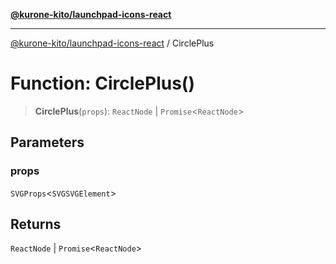 [**@kurone-kito/launchpad-icons-react**](../README.md)

***

[@kurone-kito/launchpad-icons-react](../globals.md) / CirclePlus

# Function: CirclePlus()

> **CirclePlus**(`props`): `ReactNode` \| `Promise`\<`ReactNode`\>

## Parameters

### props

`SVGProps`\<`SVGSVGElement`\>

## Returns

`ReactNode` \| `Promise`\<`ReactNode`\>
